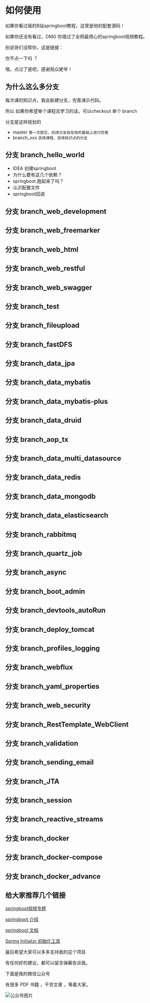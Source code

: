 # 如何使用

如果你看过我的B站springboot教程，这里是他的配套源码！

如果你还没有看过，OMG 你错过了全网最用心的springboot视频教程。

别说哥们没帮你，这是链接：

你不点一下吗 ？

哦，点过了是吧，感谢观众姥爷！

## 为什么这么多分支

每次课的知识点，我会新建分支，完善演示代码。

所以 如果你希望单个课程去学习的话，可以checkout 单个 branch

分支是这样规划的

- master `第一次提交，后续分支会在他的基础上进行完善`
- branch_xxx `具体课程、具体知识点的分支`

## 分支 branch_hello_world

 - IDEA 创建springboot
 - 为什么要有这几个依赖？
 - springboot 跑起来了吗？
 - 认识配置文件
 - springboot回调

## 分支 branch_web_development

## 分支 branch_web_freemarker

## 分支 branch_web_html

## 分支 branch_web_restful

## 分支 branch_web_swagger

## 分支 branch_test

## 分支 branch_fileupload

## 分支 branch_fastDFS

## 分支 branch_data_jpa

## 分支 branch_data_mybatis

## 分支 branch_data_mybatis-plus

## 分支 branch_data_druid

## 分支 branch_aop_tx

## 分支 branch_data_multi_datasource

## 分支 branch_data_redis

## 分支 branch_data_mongodb

## 分支 branch_data_elasticsearch

## 分支 branch_rabbitmq

## 分支 branch_quartz_job

## 分支 branch_async

## 分支 branch_boot_admin

## 分支 branch_devtools_autoRun

## 分支 branch_deploy_tomcat

## 分支 branch_profiles_logging

## 分支 branch_webflux

## 分支 branch_yaml_properties

## 分支 branch_web_security

## 分支 branch_RestTemplate_WebClient

## 分支 branch_validation

## 分支 branch_sending_email

## 分支 branch_JTA

## 分支 branch_session

## 分支 branch_reactive_streams

## 分支 branch_docker

## 分支 branch_docker-compose

## 分支 branch_docker_advance

## 给大家推荐几个链接

[springboot视频专题](https://www.bilibili.com/video/av35595465/)

[springboot 介绍](https://spring.io/guides/gs/spring-boot/)

[springboot 文档](https://docs.spring.io/spring-boot/docs/current/reference/html/)

[Spring Initializr 初始化工具](https://start.spring.io/)

最后希望大家可以多多支持我的这个项目

有任何好的建议，都可以留言弹幕告诉我。

下面是我的微信公众号

有很多 PDF 书籍 ，干货文章 ，等着大家。

![公众号图片](mp.jpg)
